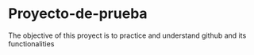 # Proyecto-de-prueba
The objective of this proyect is to practice and understand github and its functionalities
